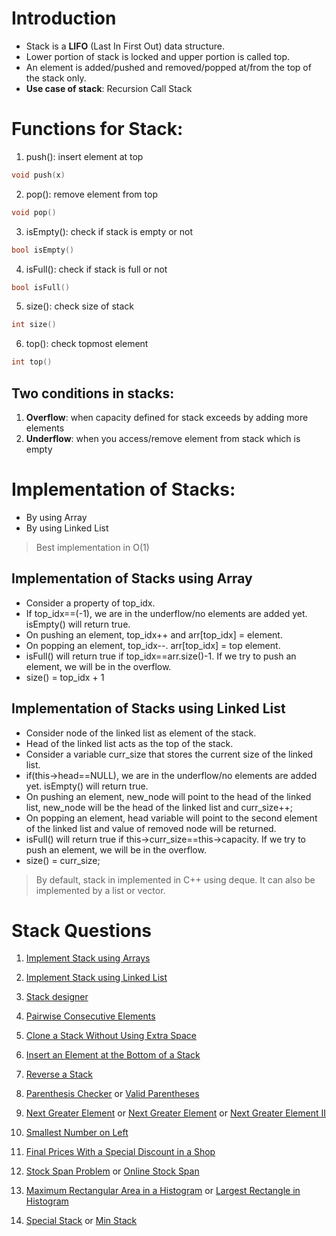 # Introduction
- Stack is a **LIFO** (Last In First Out) data structure.
- Lower portion of stack is locked and upper portion is called top.
- An element is added/pushed and removed/popped at/from the top of the stack only.
- **Use case of stack**: Recursion Call Stack

# Functions for Stack:
1. push(): insert element at top

```cpp
void push(x)
```

2. pop(): remove element from top

```cpp
void pop()
```

3. isEmpty(): check if stack is empty or not

```cpp
bool isEmpty()
```

4. isFull(): check if stack is full or not

```cpp
bool isFull()
```

5. size(): check size of stack

```cpp
int size()
```

6. top(): check topmost element
   
```cpp
int top()
```

## Two conditions in stacks:
1. **Overflow**: when capacity defined for stack exceeds by adding more elements
2. **Underflow**: when you access/remove element from stack which is empty

# Implementation of Stacks:
- By using Array
- By using Linked List
> Best implementation in O(1)

## Implementation of Stacks using Array
- Consider a property of top_idx.
- If top_idx==(-1), we are in the underflow/no elements are added yet. isEmpty() will return true.
- On pushing an element, top_idx++ and arr[top_idx] = element.
- On popping an element, top_idx--. arr[top_idx] = top element.
- isFull() will return true if top_idx==arr.size()-1. If we try to push an element, we will be in the overflow.
- size() = top_idx + 1

## Implementation of Stacks using Linked List
- Consider node of the linked list as element of the stack.
- Head of the linked list acts as the top of the stack.
- Consider a variable curr_size that stores the current size of the linked list.
- if(this->head==NULL), we are in the underflow/no elements are added yet. isEmpty() will return true.
- On pushing an element, new_node will point to the head of the linked list, new_node will be the head of the linked list and curr_size++;
- On popping an element, head variable will point to the second element of the linked list and value of removed node will be returned.
- isFull() will return true if this->curr_size==this->capacity. If we try to push an element, we will be in the overflow.
- size() = curr_size;

> By default, stack in implemented in C++ using deque.
> It can also be implemented by a list or vector.

# Stack Questions

1. [Implement Stack using Arrays](https://www.geeksforgeeks.org/problems/implement-stack-using-array/1?page=1&category=Stack&difficulty=School,Basic&sortBy=submissions)

2. [Implement Stack using Linked List](https://www.geeksforgeeks.org/problems/implement-stack-using-linked-list/1?page=1&category=Stack&sortBy=submissions)

3. [Stack designer](https://www.geeksforgeeks.org/problems/stack-designer/1?page=2&category=Stack&status=unsolved&sortBy=submissions)

4. [Pairwise Consecutive Elements](https://www.geeksforgeeks.org/problems/pairwise-consecutive-elements/1?page=1&category=Stack&difficulty=School,Basic&status=unsolved&sortBy=submissions)

5. [Clone a Stack Without Using Extra Space](https://www.geeksforgeeks.org/problems/clone-a-stack-without-usinig-extra-space/1)

6. [Insert an Element at the Bottom of a Stack](https://www.geeksforgeeks.org/problems/insert-an-element-at-the-bottom-of-a-stack/1?page=2&category=Stack&difficulty=School,Basic,Easy&status=unsolved&sortBy=submissions)

7. [Reverse a Stack](https://www.geeksforgeeks.org/problems/reverse-a-stack/1?page=1&category=Stack&difficulty=School,Basic,Easy,Medium,Hard&status=unsolved&sortBy=submissions)

8. [Parenthesis Checker](https://www.geeksforgeeks.org/problems/parenthesis-checker2744/1?page=1&category=Stack&status=unsolved&sortBy=submissions) or [Valid Parentheses](https://leetcode.com/problems/valid-parentheses/)

9. [Next Greater Element](https://www.geeksforgeeks.org/problems/next-larger-element-1587115620/1?page=1&category=Stack&status=unsolved&sortBy=submissions) or [Next Greater Element](https://www.geeksforgeeks.org/problems/next-greater-element/1?page=3&category=Stack&sortBy=submissions) or [Next Greater Element II](https://leetcode.com/problems/next-greater-element-ii/)

10. [Smallest Number on Left](https://www.geeksforgeeks.org/problems/smallest-number-on-left3403/1?page=2&category=Stack&sortBy=submissions)

11. [Final Prices With a Special Discount in a Shop](https://leetcode.com/problems/final-prices-with-a-special-discount-in-a-shop/)

12. [Stock Span Problem](https://www.geeksforgeeks.org/problems/stock-span-problem-1587115621/1?page=1&category=Stack&status=unsolved&sortBy=submissions) or [Online Stock Span](https://leetcode.com/problems/online-stock-span/)

13. [Maximum Rectangular Area in a Histogram](https://www.geeksforgeeks.org/problems/maximum-rectangular-area-in-a-histogram-1587115620/1?page=1&category=Stack&status=unsolved&sortBy=submissions) or [Largest Rectangle in Histogram](https://leetcode.com/problems/largest-rectangle-in-histogram/)

14. [Special Stack](https://www.geeksforgeeks.org/problems/special-stack/1?page=1&category=Stack&difficulty=School,Basic,Easy&status=unsolved&sortBy=submissions) or [Min Stack](https://leetcode.com/problems/min-stack/)